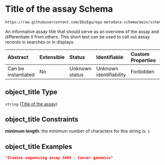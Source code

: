 # Title of the assay Schema

```txt
https://raw.githubusercontent.com/EbiEga/ega-metadata-schema/main/schemas/EGA.assay.json#/properties/object_title
```

An informative assay title that should serve as an overview of the assay and differentiate it from others. This short text can be used to call out assay records in searches or in displays.

| Abstract            | Extensible | Status         | Identifiable            | Custom Properties | Additional Properties | Access Restrictions | Defined In                                                                 |
| :------------------ | :--------- | :------------- | :---------------------- | :---------------- | :-------------------- | :------------------ | :------------------------------------------------------------------------- |
| Can be instantiated | No         | Unknown status | Unknown identifiability | Forbidden         | Allowed               | none                | [EGA.assay.json\*](../../../schemas/EGA.assay.json "open original schema") |

## object\_title Type

`string` ([Title of the assay](ega-11-properties-title-of-the-assay.md))

## object\_title Constraints

**minimum length**: the minimum number of characters for this string is: `1`

## object\_title Examples

```json
"Ilumina sequencing assay 3409 - Cancer genomics"
```

